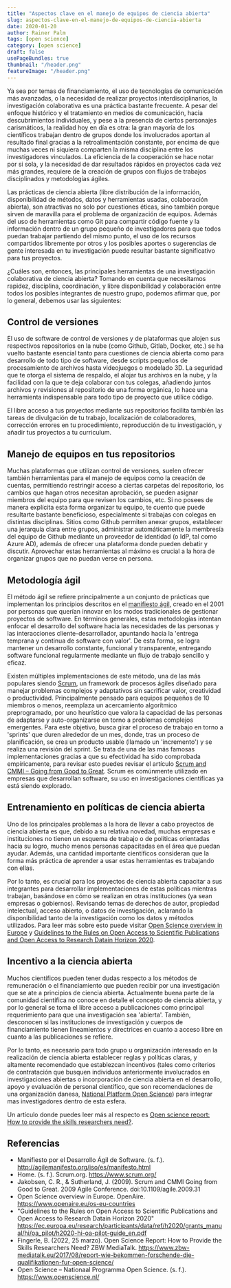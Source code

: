 ```yaml
---
title: "Aspectos clave en el manejo de equipos de ciencia abierta"
slug: aspectos-clave-en-el-manejo-de-equipos-de-ciencia-abierta
date: 2020-01-20
author: Rainer Palm
tags: [open science]
category: [open science]
draft: false
usePageBundles: true
thumbnail: "/header.png"
featureImage: "/header.png"
---
```



<!-- # Aspectos clave en el manejo de equipos de ciencia abierta -->
<!-- **Por Rainer Palm** -->

Ya sea por temas de financiamiento, el uso de tecnologías de comunicación más avanzadas, o la necesidad de realizar proyectos interdisciplinarios, la investigación colaborativa es una práctica bastante frecuente. A pesar del enfoque histórico y el tratamiento en medios de comunicación, hacia descubrimientos individuales, y pese a la presencia de ciertos personajes carismáticos, la realidad hoy en día es otra: la gran mayoría de los científicos trabajan dentro de grupos donde los involucrados aportan al resultado final gracias a la retroalimentación constante, por encima de que muchas veces ni siquiera comparten la misma disciplina entre los investigadores vinculados. La eficiencia de la cooperación se hace notar por si sola, y la necesidad de dar resultados rápidos en proyectos cada vez más grandes, requiere de la creación de grupos con flujos de trabajos disciplinados y metodologías ágiles.

<!-- TEASER_END -->

Las prácticas de ciencia abierta (libre distribución de la información, disponibilidad de métodos, datos y herramientas usadas, colaboración abierta), son atractivas no solo por cuestiones éticas, sino también porque sirven de maravilla para el problema de organización de equipos. Además del uso de herramientas como Git para compartir código fuente y la información dentro de un grupo pequeño de investigadores para que todos puedan trabajar partiendo del mismo punto, el uso de los recursos compartidos libremente por otros y los posibles aportes o sugerencias de gente interesada en tu investigación puede resultar bastante significativo para tus proyectos.

¿Cuáles son, entonces, las principales herramientas de una investigación colaborativa de ciencia abierta? Tomando en cuenta que necesitamos rapidez, disciplina, coordinación, y libre disponibilidad y colaboración entre todos los posibles integrantes de nuestro grupo, podemos afirmar que, por lo general, debemos usar las siguientes:

## Control de versiones

El uso de software de control de versiones y de plataformas que alojen sus respectivos repositorios en la nube (como Github, Gitlab, Docker, etc.) se ha vuelto bastante esencial tanto para cuestiones de ciencia abierta como para desarrollo de todo tipo de software, desde scripts pequeños de procesamiento de archivos hasta videojuegos o modelado 3D. La seguridad que te otorga el sistema de respaldo, el alojar tus archivos en la nube, y la facilidad con la que te deja colaborar con tus colegas, añadiendo juntos archivos y revisiones al repositorio de una forma orgánica, lo hace una herramienta indispensable para todo tipo de proyecto que utilice código.

El libre acceso a tus proyectos mediante sus repositorios facilita también las tareas de divulgación de tu trabajo, localización de colaboradores, corrección errores en tu procedimiento, reproducción de tu investigación, y añadir tus proyectos a tu curriculum.

## Manejo de equipos en tus repositorios

Muchas plataformas que utilizan control de versiones, suelen ofrecer también herramientas para el manejo de equipos como la creación de cuentas, permitiendo restringir acceso a ciertas carpetas del repositorio, los cambios que hagan otros necesitan aprobación, se pueden asignar miembros del equipo para que revisen los cambios, etc.
Si no posees de manera explícita esta forma organizar tu equipo, te cuento que puede resultarte bastante beneficioso, especialmente si trabajas con colegas en distintas disciplinas. Sitios como Github permiten anexar grupos, establecer una jerarquía clara entre grupos, administrar automáticamente la membresía del equipo de Github mediante un proveedor de identidad (o IdP, tal como Azure AD), además de ofrecer una plataforma donde pueden debatir y discutir. Aprovechar estas herramientas al máximo es crucial a la hora de organizar grupos que no puedan verse en persona.

## Metodología ágil

El método ágil se refiere principalmente a un conjunto de prácticas que
implementan los principios descritos en el [manifiesto
ágil](http://agilemanifesto.org/iso/es/manifesto.html), creado en el 2001 por
personas que querían innovar en los modos tradicionales de gestionar proyectos
de software. En términos generales, estas metodologías intentan enfocar el
desarrollo del software hacia las necesidades de las personas y las interacciones
cliente-desarrollador, apuntando hacia la 'entrega temprana y continua de
software con valor'. De esta forma, se logra mantener un desarrollo constante,
funcional y transparente, entregando software funcional regularmente mediante un
flujo de trabajo sencillo y eficaz.

Existen múltiples implementaciones de este método, una de las más populares siendo [Scrum](https://www.scrum.org/ ), un framework de procesos ágiles diseñado para manejar problemas complejos y adaptativos sin sacrificar valor, creatividad o productividad. Principalmente pensado para equipos pequeños de 10 miembros o menos, reemplaza un acercamiento algorítmico preprogramado, por uno heurístico que valora la capacidad de las personas de adaptarse y auto-organizarse en torno a problemas complejos emergentes. Para este objetivo, busca girar el proceso de trabajo en torno a 'sprints' que duren alrededor de un mes, donde, tras un proceso de planificación, se crea un producto usable (llamado un 'incremento') y se realiza una revisión del sprint. Se trata de una de las más famosas implementaciones gracias a que su efectividad ha sido comprobada empíricamente, para revisar esto puedes revisar el artículo [Scrum and CMMI – Going from Good to Great](https://sci-hub.se/10.1109/agile.2009.31). Scrum es comúnmente utilizado en empresas que desarrollan software, su uso en investigaciones científicas ya está siendo explorado.

## Entrenamiento en políticas de ciencia abierta

Uno de los principales problemas a la hora de llevar a cabo proyectos de ciencia abierta es que, debido a su relativa novedad, muchas empresas e instituciones no tienen un esquema de trabajo o de políticas orientadas hacia su logro, mucho menos personas capacitadas en el área que puedan ayudar. Además, una cantidad importante científicos consideran que la forma más práctica de aprender a usar estas herramientas es trabajando con ellas.

Por lo tanto, es crucial para los proyectos de ciencia abierta capacitar a sus integrantes para desarrollar implementaciones de estas políticas mientras trabajan, basándose en cómo se realizan en otras instituciones (ya sean empresas o gobiernos). Revisando temas de derechos de autor, propiedad intelectual, acceso abierto, o datos de investigación, aclarando la disponibilidad tanto de la investigación como los datos y métodos utilizados. Para leer más sobre esto puede visitar [Open Science overview in Europe](https://www.openaire.eu/member-states-overview) y [Guidelines to the Rules on Open Access to Scientific Publications and Open Access to Research Datain Horizon 2020](https://ec.europa.eu/research/participants/data/ref/h2020/grants_manual/hi/oa_pilot/h2020-hi-oa-pilot-guide_en.pdf).

## Incentivo a la ciencia abierta

Muchos científicos pueden tener dudas respecto a los métodos de remuneración o el financiamiento que pueden recibir por una investigación que se ate a principios de ciencia abierta. Actualmente buena parte de la comunidad científica no conoce en detalle el concepto de ciencia abierta, y por lo general se toma el libre acceso a publicaciones como principal requerimiento para que una investigación sea 'abierta'. También, desconocen si las instituciones de investigación y cuerpos de financiamiento tienen lineamientos y directrices en cuanto a acceso libre en cuanto a las publicaciones se refiere.

Por lo tanto, es necesario para todo grupo u organización interesado en la realización de ciencia abierta establecer reglas y políticas claras, y altamente recomendado que establezcan incentivos (tales como criterios de contratación que busquen individuos anteriormente involucrados en investigaciones abiertas o incorporación de ciencia abierta en el desarrollo, apoyo y evaluación de personal científico, que son recomendaciones de una organización danesa, [National Platform Open Science](https://www.openscience.nl/)) para integrar mas investigadores dentro de esta esfera.

Un artículo donde puedes leer más al respecto es [Open science report: How to provide the skills researchers need?](https://www.zbw-mediatalk.eu/2017/08/report-wie-bekommen-forschende-die-qualifikationen-fur-open-science/).

## Referencias

- Manifiesto por el Desarrollo Ágil de Software. (s. f.). http://agilemanifesto.org/iso/es/manifesto.html
- Home. (s. f.). Scrum.org. https://www.scrum.org/
- Jakobsen, C. R., & Sutherland, J. (2009). Scrum and CMMI Going from Good to Great. 2009 Agile Conference. doi:10.1109/agile.2009.31
- Open Science overview in Europe. OpenAire. https://www.openaire.eu/os-eu-countries
- "Guidelines to the Rules on Open Access to Scientific Publications and Open Access to Research Datain Horizon 2020" https://ec.europa.eu/research/participants/data/ref/h2020/grants_manual/hi/oa_pilot/h2020-hi-oa-pilot-guide_en.pdf 
- Fingerle, B. (2022, 25 marzo). Open Science Report: How to Provide the Skills Researchers Need? ZBW MediaTalk. https://www.zbw-mediatalk.eu/2017/08/report-wie-bekommen-forschende-die-qualifikationen-fur-open-science/
- Open Science – Nationaal Programma Open Science. (s. f.). https://www.openscience.nl/
